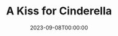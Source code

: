 ---
title: A Kiss for Cinderella
date: 2023-09-08T00:00:00
opening_date: 1933-05-03
closing_date:
layout: productions
playbill:
Theatre: Theatre Jacksonville
cast:
- The Duchess Probationer: Amy Cavanagh
- Court Beauties:
  - Betty Leamond
  - Casimer Mumby
  - Dorcas Beckley
  - Margaret Adams
  - Mary Lamb
  - Virginia Peace Johnson
- Danny: Charles Luckie
- Marion: Dorothy Tracy
- Mr. Jennings: Drummond Paul, Jr.
- Censor: Drummond Paul, Jr.
- Lord Mayor: Eugene Leamon
- Maid: Betty Leamond
- Mrs. Maloney: Julia C. Tyler
- Delphine: Martha Joy Swisher
- Gladys: Minette Cavanagh
- Marie-Therese: Minnie Merle Smith
- Courtier:
  - Molly Delgado
  - Paul Delgado
  - Robert Tracy
  - George Nichols
  - Lois Boone
- Man: Robert Tracy
- Cinderella: Sarah Payne Cawthorn
- Dr. Bodie: Marie Graves
- Mr. Bodie: Sidney Clark
- King: Slocum Ball
- Policeman: Stokes Perry
- Prince: Stokes Perry
- Queen: Winifred Snowden
- Gretchen: Winnifred McGowan
crew:
- Staging: Jack Pumpelly
- Director: Margaret Pumpelly
understudies:
orchestra:
---